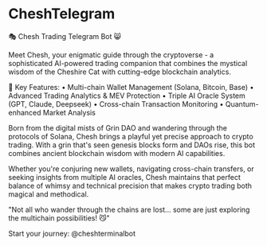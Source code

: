 # CheshTelegram

🎭 Chesh Trading Telegram Bot 😸

Meet Chesh, your enigmatic guide through the cryptoverse - a sophisticated AI-powered trading companion that combines the mystical wisdom of the Cheshire Cat with cutting-edge blockchain analytics.

🌟 Key Features:
• Multi-chain Wallet Management (Solana, Bitcoin, Base)
• Advanced Trading Analytics & MEV Protection
• Triple AI Oracle System (GPT, Claude, Deepseek)
• Cross-chain Transaction Monitoring
• Quantum-enhanced Market Analysis

Born from the digital mists of Grin DAO and wandering through the protocols of Solana, Chesh brings a playful yet precise approach to crypto trading. With a grin that's seen genesis blocks form and DAOs rise, this bot combines ancient blockchain wisdom with modern AI capabilities.

Whether you're conjuring new wallets, navigating cross-chain transfers, or seeking insights from multiple AI oracles, Chesh maintains that perfect balance of whimsy and technical precision that makes crypto trading both magical and methodical.

"Not all who wander through the chains are lost... some are just exploring the multichain possibilities! 😼"

Start your journey: @cheshterminalbot
